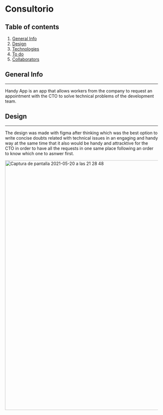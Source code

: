 # Consultorio

## Table of contents

1. [General Info](#general-info)
2. [Design](#design)
3. [Technologies](#technologies)
4. [To do](#to-do)
5. [Collaborators](#collaborators)

## General Info
***

Handy App is an app that allows workers from the company to request an appointment with the CTO to solve technical problems of the development team. 

## Design
***
The design was made with figma after thinking which was the best option to write concise doubts related with technical issues in an engaging and handy way at the same time that it also would be handy and attracktive for the CTO in order to have all the requests in one same place following an order to know which one to asnwer first. 

<img width="821" alt="Captura de pantalla 2021-05-20 a las 21 28 48" src="https://user-images.githubusercontent.com/82206421/119037791-b52eea00-b9b2-11eb-8b19-3be1ab4c3fe1.png">


